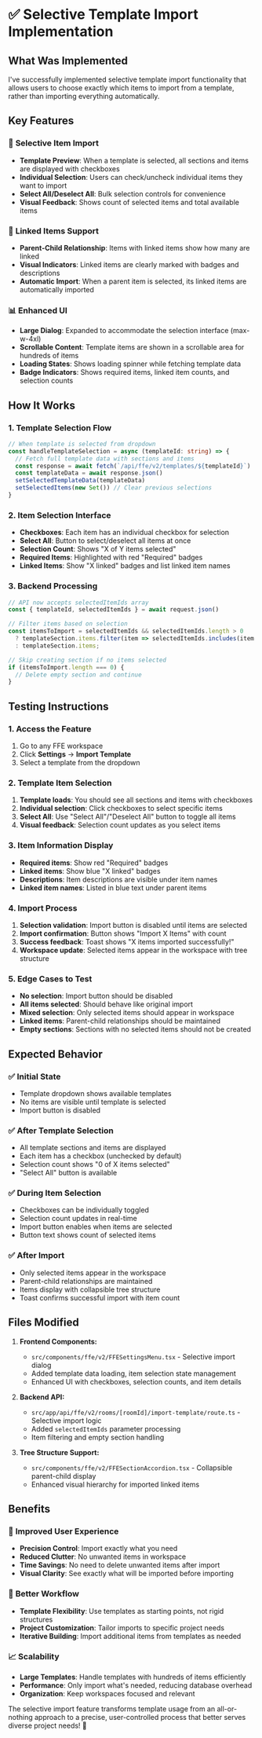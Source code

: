 # ✅ Selective Template Import Implementation

## What Was Implemented

I've successfully implemented selective template import functionality that allows users to choose exactly which items to import from a template, rather than importing everything automatically.

## Key Features

### 🎯 **Selective Item Import**
- **Template Preview**: When a template is selected, all sections and items are displayed with checkboxes
- **Individual Selection**: Users can check/uncheck individual items they want to import
- **Select All/Deselect All**: Bulk selection controls for convenience
- **Visual Feedback**: Shows count of selected items and total available items

### 🌳 **Linked Items Support**
- **Parent-Child Relationship**: Items with linked items show how many are linked
- **Visual Indicators**: Linked items are clearly marked with badges and descriptions
- **Automatic Import**: When a parent item is selected, its linked items are automatically imported

### 📊 **Enhanced UI**
- **Large Dialog**: Expanded to accommodate the selection interface (max-w-4xl)
- **Scrollable Content**: Template items are shown in a scrollable area for hundreds of items
- **Loading States**: Shows loading spinner while fetching template data
- **Badge Indicators**: Shows required items, linked item counts, and selection counts

## How It Works

### 1. **Template Selection Flow**
```typescript
// When template is selected from dropdown
const handleTemplateSelection = async (templateId: string) => {
  // Fetch full template data with sections and items
  const response = await fetch(`/api/ffe/v2/templates/${templateId}`)
  const templateData = await response.json()
  setSelectedTemplateData(templateData)
  setSelectedItems(new Set()) // Clear previous selections
}
```

### 2. **Item Selection Interface**
- **Checkboxes**: Each item has an individual checkbox for selection
- **Select All**: Button to select/deselect all items at once
- **Selection Count**: Shows "X of Y items selected" 
- **Required Items**: Highlighted with red "Required" badges
- **Linked Items**: Show "X linked" badges and list linked item names

### 3. **Backend Processing**
```typescript
// API now accepts selectedItemIds array
const { templateId, selectedItemIds } = await request.json()

// Filter items based on selection
const itemsToImport = selectedItemIds && selectedItemIds.length > 0 
  ? templateSection.items.filter(item => selectedItemIds.includes(item.id))
  : templateSection.items;

// Skip creating section if no items selected
if (itemsToImport.length === 0) {
  // Delete empty section and continue
}
```

## Testing Instructions

### 1. **Access the Feature**
1. Go to any FFE workspace
2. Click **Settings** → **Import Template**
3. Select a template from the dropdown

### 2. **Template Item Selection**
1. **Template loads**: You should see all sections and items with checkboxes
2. **Individual selection**: Click checkboxes to select specific items
3. **Select All**: Use "Select All"/"Deselect All" button to toggle all items
4. **Visual feedback**: Selection count updates as you select items

### 3. **Item Information Display**
- **Required items**: Show red "Required" badges
- **Linked items**: Show blue "X linked" badges
- **Descriptions**: Item descriptions are visible under item names
- **Linked item names**: Listed in blue text under parent items

### 4. **Import Process**
1. **Selection validation**: Import button is disabled until items are selected
2. **Import confirmation**: Button shows "Import X Items" with count
3. **Success feedback**: Toast shows "X items imported successfully!"
4. **Workspace update**: Selected items appear in the workspace with tree structure

### 5. **Edge Cases to Test**
- **No selection**: Import button should be disabled
- **All items selected**: Should behave like original import
- **Mixed selection**: Only selected items should appear in workspace
- **Linked items**: Parent-child relationships should be maintained
- **Empty sections**: Sections with no selected items should not be created

## Expected Behavior

### ✅ **Initial State**
- Template dropdown shows available templates
- No items are visible until template is selected
- Import button is disabled

### ✅ **After Template Selection**
- All template sections and items are displayed
- Each item has a checkbox (unchecked by default)
- Selection count shows "0 of X items selected"
- "Select All" button is available

### ✅ **During Item Selection**
- Checkboxes can be individually toggled
- Selection count updates in real-time
- Import button enables when items are selected
- Button text shows count of selected items

### ✅ **After Import**
- Only selected items appear in the workspace
- Parent-child relationships are maintained
- Items display with collapsible tree structure
- Toast confirms successful import with item count

## Files Modified

1. **Frontend Components:**
   - `src/components/ffe/v2/FFESettingsMenu.tsx` - Selective import dialog
   - Added template data loading, item selection state management
   - Enhanced UI with checkboxes, selection counts, and item details

2. **Backend API:**
   - `src/app/api/ffe/v2/rooms/[roomId]/import-template/route.ts` - Selective import logic
   - Added `selectedItemIds` parameter processing
   - Item filtering and empty section handling

3. **Tree Structure Support:**
   - `src/components/ffe/v2/FFESectionAccordion.tsx` - Collapsible parent-child display
   - Enhanced visual hierarchy for imported linked items

## Benefits

### 🚀 **Improved User Experience**
- **Precision Control**: Import exactly what you need
- **Reduced Clutter**: No unwanted items in workspace
- **Time Savings**: No need to delete unwanted items after import
- **Visual Clarity**: See exactly what will be imported before importing

### 🎯 **Better Workflow**
- **Template Flexibility**: Use templates as starting points, not rigid structures
- **Project Customization**: Tailor imports to specific project needs
- **Iterative Building**: Import additional items from templates as needed

### 📈 **Scalability**
- **Large Templates**: Handle templates with hundreds of items efficiently
- **Performance**: Only import what's needed, reducing database overhead
- **Organization**: Keep workspaces focused and relevant

The selective import feature transforms template usage from an all-or-nothing approach to a precise, user-controlled process that better serves diverse project needs! 🎯